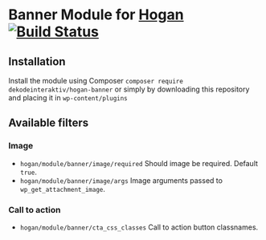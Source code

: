 # Banner Module for [Hogan](https://github.com/dekodeinteraktiv/hogan-banner) [![Build Status](https://travis-ci.org/DekodeInteraktiv/hogan-banner.svg?branch=master)](https://travis-ci.org/DekodeInteraktiv/hogan-banner)

## Installation
Install the module using Composer `composer require dekodeinteraktiv/hogan-banner` or simply by downloading this repository and placing it in `wp-content/plugins`

## Available filters
### Image
- `hogan/module/banner/image/required` Should image be required. Default `true`.
- `hogan/module/banner/image/args` Image arguments passed to `wp_get_attachment_image`.

### Call to action
- `hogan/module/banner/cta_css_classes` Call to action button classnames.
